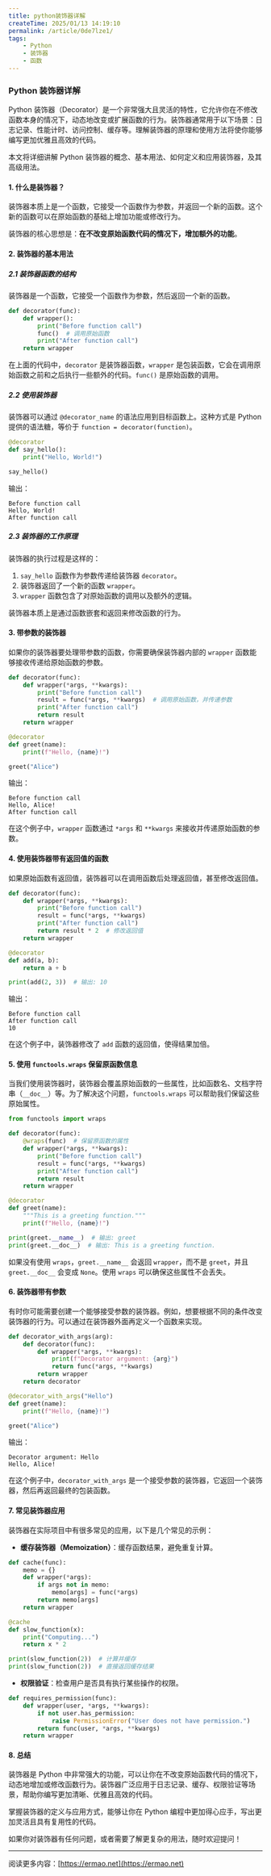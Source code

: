 ```yaml
---
title: python装饰器详解
createTime: 2025/01/13 14:19:10
permalink: /article/0de7lze1/
tags:
    - Python
    - 装饰器
    - 函数
---
```

### Python 装饰器详解

Python 装饰器（Decorator）是一个非常强大且灵活的特性，它允许你在不修改函数本身的情况下，动态地改变或扩展函数的行为。装饰器通常用于以下场景：日志记录、性能计时、访问控制、缓存等。理解装饰器的原理和使用方法将使你能够编写更加优雅且高效的代码。

本文将详细讲解 Python 装饰器的概念、基本用法、如何定义和应用装饰器，及其高级用法。

#### 1. 什么是装饰器？

装饰器本质上是一个函数，它接受一个函数作为参数，并返回一个新的函数。这个新的函数可以在原始函数的基础上增加功能或修改行为。

装饰器的核心思想是：**在不改变原始函数代码的情况下，增加额外的功能**。

#### 2. 装饰器的基本用法

##### 2.1 装饰器函数的结构

装饰器是一个函数，它接受一个函数作为参数，然后返回一个新的函数。

```python
def decorator(func):
    def wrapper():
        print("Before function call")
        func()  # 调用原始函数
        print("After function call")
    return wrapper
```

在上面的代码中，`decorator` 是装饰器函数，`wrapper` 是包装函数，它会在调用原始函数之前和之后执行一些额外的代码。`func()` 是原始函数的调用。

##### 2.2 使用装饰器

装饰器可以通过 `@decorator_name` 的语法应用到目标函数上。这种方式是 Python 提供的语法糖，等价于 `function = decorator(function)`。

```python
@decorator
def say_hello():
    print("Hello, World!")

say_hello()
```

输出：
```
Before function call
Hello, World!
After function call
```

##### 2.3 装饰器的工作原理

装饰器的执行过程是这样的：

1. `say_hello` 函数作为参数传递给装饰器 `decorator`。
2. 装饰器返回了一个新的函数 `wrapper`。
3. `wrapper` 函数包含了对原始函数的调用以及额外的逻辑。

装饰器本质上是通过函数嵌套和返回来修改函数的行为。

#### 3. 带参数的装饰器

如果你的装饰器要处理带参数的函数，你需要确保装饰器内部的 `wrapper` 函数能够接收传递给原始函数的参数。

```python
def decorator(func):
    def wrapper(*args, **kwargs):
        print("Before function call")
        result = func(*args, **kwargs)  # 调用原始函数，并传递参数
        print("After function call")
        return result
    return wrapper

@decorator
def greet(name):
    print(f"Hello, {name}!")

greet("Alice")
```

输出：
```
Before function call
Hello, Alice!
After function call
```

在这个例子中，`wrapper` 函数通过 `*args` 和 `**kwargs` 来接收并传递原始函数的参数。

#### 4. 使用装饰器带有返回值的函数

如果原始函数有返回值，装饰器可以在调用函数后处理返回值，甚至修改返回值。

```python
def decorator(func):
    def wrapper(*args, **kwargs):
        print("Before function call")
        result = func(*args, **kwargs)
        print("After function call")
        return result * 2  # 修改返回值
    return wrapper

@decorator
def add(a, b):
    return a + b

print(add(2, 3))  # 输出: 10
```

输出：
```
Before function call
After function call
10
```

在这个例子中，装饰器修改了 `add` 函数的返回值，使得结果加倍。

#### 5. 使用 `functools.wraps` 保留原函数信息

当我们使用装饰器时，装饰器会覆盖原始函数的一些属性，比如函数名、文档字符串（`__doc__`）等。为了解决这个问题，`functools.wraps` 可以帮助我们保留这些原始属性。

```python
from functools import wraps

def decorator(func):
    @wraps(func)  # 保留原函数的属性
    def wrapper(*args, **kwargs):
        print("Before function call")
        result = func(*args, **kwargs)
        print("After function call")
        return result
    return wrapper

@decorator
def greet(name):
    """This is a greeting function."""
    print(f"Hello, {name}!")

print(greet.__name__)  # 输出: greet
print(greet.__doc__)  # 输出: This is a greeting function.
```

如果没有使用 `wraps`，`greet.__name__` 会返回 `wrapper`，而不是 `greet`，并且 `greet.__doc__` 会变成 `None`。使用 `wraps` 可以确保这些属性不会丢失。

#### 6. 装饰器带有参数

有时你可能需要创建一个能够接受参数的装饰器。例如，想要根据不同的条件改变装饰器的行为。可以通过在装饰器外面再定义一个函数来实现。

```python
def decorator_with_args(arg):
    def decorator(func):
        def wrapper(*args, **kwargs):
            print(f"Decorator argument: {arg}")
            return func(*args, **kwargs)
        return wrapper
    return decorator

@decorator_with_args("Hello")
def greet(name):
    print(f"Hello, {name}!")

greet("Alice")
```

输出：
```
Decorator argument: Hello
Hello, Alice!
```

在这个例子中，`decorator_with_args` 是一个接受参数的装饰器，它返回一个装饰器，然后再返回最终的包装函数。

#### 7. 常见装饰器应用

装饰器在实际项目中有很多常见的应用，以下是几个常见的示例：

- **缓存装饰器（Memoization）**：缓存函数结果，避免重复计算。

```python
def cache(func):
    memo = {}
    def wrapper(*args):
        if args not in memo:
            memo[args] = func(*args)
        return memo[args]
    return wrapper

@cache
def slow_function(x):
    print("Computing...")
    return x * 2

print(slow_function(2))  # 计算并缓存
print(slow_function(2))  # 直接返回缓存结果
```

- **权限验证**：检查用户是否具有执行某些操作的权限。

```python
def requires_permission(func):
    def wrapper(user, *args, **kwargs):
        if not user.has_permission:
            raise PermissionError("User does not have permission.")
        return func(user, *args, **kwargs)
    return wrapper
```

#### 8. 总结

装饰器是 Python 中非常强大的功能，可以让你在不改变原始函数代码的情况下，动态地增加或修改函数行为。装饰器广泛应用于日志记录、缓存、权限验证等场景，帮助你编写更加清晰、优雅且高效的代码。

掌握装饰器的定义与应用方式，能够让你在 Python 编程中更加得心应手，写出更加灵活且具有复用性的代码。

如果你对装饰器有任何问题，或者需要了解更复杂的用法，随时欢迎提问！

---  
阅读更多内容：[https://ermao.net](https://ermao.net)